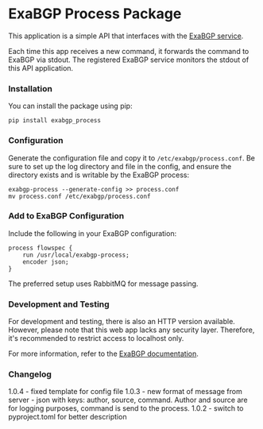 # ExaBGP Process Package

This application is a simple API that interfaces with the [ExaBGP service](https://github.com/Exa-Networks/exabgp/tree/main).

Each time this app receives a new command, it forwards the command to ExaBGP via stdout. The registered ExaBGP service monitors the stdout of this API application.

### Installation
You can install the package using pip:
```
pip install exabgp_process
```

### Configuration
Generate the configuration file and copy it to `/etc/exabgp/process.conf`. Be sure to set up the log directory and file in the config, and ensure the directory exists and is writable by the ExaBGP process:
```
exabgp-process --generate-config >> process.conf
mv process.conf /etc/exabgp/process.conf
```

### Add to ExaBGP Configuration
Include the following in your ExaBGP configuration:
```
process flowspec {
    run /usr/local/exabgp-process;
    encoder json;
}
```

The preferred setup uses RabbitMQ for message passing.

### Development and Testing
For development and testing, there is also an HTTP version available. However, please note that this web app lacks any security layer. Therefore, it's recommended to restrict access to localhost only.

For more information, refer to the [ExaBGP documentation](https://github.com/Exa-Networks/exabgp/wiki/Controlling-ExaBGP-:-possible-options-for-process).


### Changelog
1.0.4 - fixed template for config file
1.0.3 - new format of message from server - json with keys: author, source, command. Author and source are for logging purposes, command is send to the process.
1.0.2 - switch to pyproject.toml for better description
